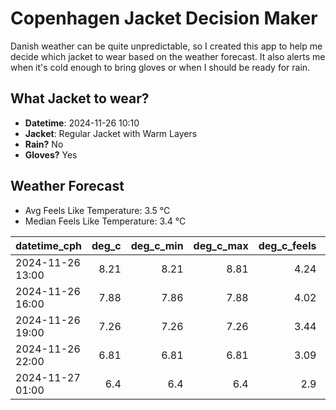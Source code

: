 
# Copenhagen Jacket Decision Maker

Danish weather can be quite unpredictable, so I created this app to help me decide which jacket to wear based on the weather forecast. 
It also alerts me when it's cold enough to bring gloves or when I should be ready for rain.

## What Jacket to wear?

- **Datetime**: 2024-11-26 10:10
- **Jacket**: Regular Jacket with Warm Layers
- **Rain?** No
- **Gloves?** Yes

## Weather Forecast
- Avg Feels Like Temperature: 3.5 °C
- Median Feels Like Temperature: 3.4 °C

| datetime_cph     |   deg_c |   deg_c_min |   deg_c_max |   deg_c_feels | weather   | wind   | rain   |
|:-----------------|--------:|------------:|------------:|--------------:|:----------|:-------|:-------|
| 2024-11-26 13:00 |    8.21 |        8.21 |        8.81 |          4.24 | Clouds    | High   | None   |
| 2024-11-26 16:00 |    7.88 |        7.86 |        7.88 |          4.02 | Clouds    | High   | None   |
| 2024-11-26 19:00 |    7.26 |        7.26 |        7.26 |          3.44 | Clouds    | High   | None   |
| 2024-11-26 22:00 |    6.81 |        6.81 |        6.81 |          3.09 | Clouds    | High   | None   |
| 2024-11-27 01:00 |    6.4  |        6.4  |        6.4  |          2.9  | Clouds    | High   | None   |
        